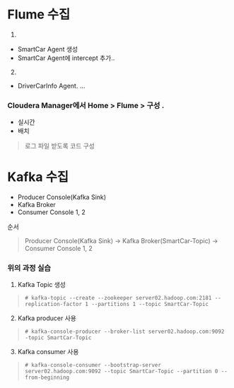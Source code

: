 # Flume 수집

1) 
  - SmartCar Agent 생성
  - SmartCar Agent에 intercept 추가..
2) 
  - DriverCarInfo Agent.
  ...
  
### Cloudera Manager에서 Home > Flume > 구성 .
- 실시간
- 배치
> 로그 파일 받도록 코드 구성

# Kafka 수집
- Producer Console(Kafka Sink)
- Kafka Broker
- Consumer Console 1, 2

순서
> Producer Console(Kafka Sink) -> Kafka Broker(SmartCar-Topic) -> Consumer Console 1, 2

### 위의 과정 실습
1. Kafka Topic 생성
> `# kafka-topic --create --zookeeper server02.hadoop.com:2181 --replication-factor 1 --partitions 1 --topic SmartCar-Topic`
2. Kafka producer 사용
> `# kafka-console-producer --broker-list server02.hadoop.com:9092 -topic SmartCar-Topic`
3. Kafka consumer 사용
> `# kafka-console-consumer --bootstrap-server server02.hadoop.com:9092 --topic SmartCar-Topic --partition 0 --from-beginning`

